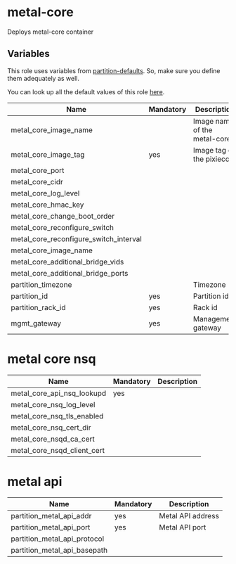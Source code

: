 # metal-core
Deploys metal-core container

## Variables

This role uses variables from [partition-defaults](/partition). So, make sure you define them adequately as well.

You can look up all the default values of this role [here](defaults/main/main.yaml).

| Name                                    | Mandatory | Description                         |
| --------------------------------------- | --------- | ----------------------------------- |
| metal_core_image_name                   |           | Image name of the metal-core        |
| metal_core_image_tag                    | yes       | Image tag of the pixiecore          |
| metal_core_port                         |           |                                     |
| metal_core_cidr                         |           |                                     |
| metal_core_log_level                    |           |                                     |
| metal_core_hmac_key                     |           |                                     |
| metal_core_change_boot_order            |           |                                     |
| metal_core_reconfigure_switch           |           |                                     |
| metal_core_reconfigure_switch_interval  |           |                                     |
| metal_core_image_name                   |           |                                     |
| metal_core_additional_bridge_vids       |           |                                     |
| metal_core_additional_bridge_ports      |           |                                     |
| partition_timezone                      |           | Timezone                            |
| partition_id                            | yes       | Partition id                        |
| partition_rack_id                       | yes       | Rack id                             |
| mgmt_gateway                            | yes       | Management gateway                  |


# metal core nsq

| Name                                    | Mandatory | Description                         |
| --------------------------------------- | --------- | ----------------------------------- |
| metal_core_api_nsq_lookupd              | yes       |                                     |
| metal_core_nsq_log_level                |           |                                     |
| metal_core_nsq_tls_enabled              |           |                                     |
| metal_core_nsq_cert_dir                 |           |                                     |
| metal_core_nsqd_ca_cert                 |           |                                     |
| metal_core_nsqd_client_cert             |           |                                     |


# metal api
| Name                                    | Mandatory | Description                         |
| --------------------------------------- | --------- | ----------------------------------- |
| partition_metal_api_addr                | yes       | Metal API address                   |
| partition_metal_api_port                | yes       | Metal API port                      |
| partition_metal_api_protocol            |           |                                     |
| partition_metal_api_basepath            |           |                                     |
